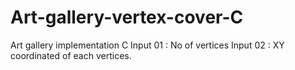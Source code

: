 # Art-gallery-vertex-cover-C
Art gallery implementation
C 
 Input 01 : No of vertices
 Input 02 : XY coordinated of each vertices.
